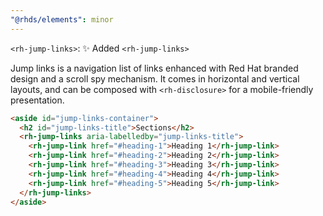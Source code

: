 ```yaml
---
"@rhds/elements": minor
---
```

`<rh-jump-links>`: ✨ Added `<rh-jump-links>`

Jump links is a navigation list of links enhanced with Red Hat branded design and a scroll spy mechanism.
It comes in horizontal and vertical layouts, and can be composed with `<rh-disclosure>` for a mobile-friendly presentation.

```html
<aside id="jump-links-container">
  <h2 id="jump-links-title">Sections</h2>
  <rh-jump-links aria-labelledby="jump-links-title">
    <rh-jump-link href="#heading-1">Heading 1</rh-jump-link>
    <rh-jump-link href="#heading-2">Heading 2</rh-jump-link>
    <rh-jump-link href="#heading-3">Heading 3</rh-jump-link>
    <rh-jump-link href="#heading-4">Heading 4</rh-jump-link>
    <rh-jump-link href="#heading-5">Heading 5</rh-jump-link>
  </rh-jump-links>
</aside>
```
